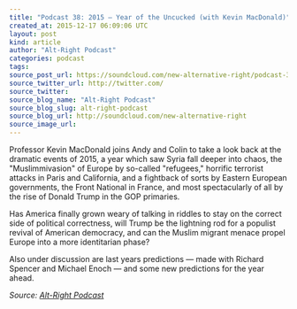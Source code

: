 ```yaml
---
title: "Podcast 38: 2015 — Year of the Uncucked (with Kevin MacDonald)"
created_at: 2015-12-17 06:09:06 UTC
layout: post
kind: article
author: "Alt-Right Podcast"
categories: podcast
tags: 
source_post_url: https://soundcloud.com/new-alternative-right/podcast-38-2015-year-of-the-uncucked
source_twitter_url: http://twitter.com/
source_twitter: 
source_blog_name: "Alt-Right Podcast"
source_blog_slug: alt-right-podcast
source_blog_url: http://soundcloud.com/new-alternative-right
source_image_url: 
---
```

Professor Kevin MacDonald joins Andy and Colin to take a look back at the dramatic events of 2015, a year which saw Syria fall deeper into chaos, the "Muslimmivasion" of Europe by  so-called "refugees," horrific terrorist attacks in Paris and California, and  a fightback of sorts by Eastern European governments, the Front National in France, and most spectacularly of all by the rise of Donald Trump in the GOP primaries.

Has America finally grown weary of talking in riddles to stay on the correct side of political correctness, will Trump be the lightning rod for a populist revival of American democracy, and can the Muslim migrant menace propel Europe into a more identitarian phase? 

Also under discussion are last years predictions — made with Richard Spencer and Michael Enoch — and some new predictions for the year ahead.<div class="">
    <i>Source: <a href="http://soundcloud.com/new-alternative-right">Alt-Right Podcast</a></i>
</div>
